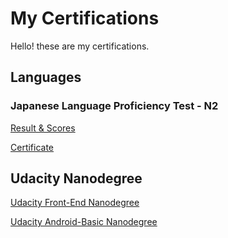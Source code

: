 My Certifications
=====================================

Hello! these are my certifications.

## Languages

### Japanese Language Proficiency Test - N2

[Result & Scores](https://github.com/henry32144/My-Certifications/blob/master/N2-1.jpg)

[Certificate](https://github.com/henry32144/My-Certifications/blob/master/N2-2.jpg)


## Udacity Nanodegree

[Udacity Front-End Nanodegree](https://github.com/henry32144/My-Certifications/blob/master/nd001-cn-advanced.pdf)

[Udacity Android-Basic Nanodegree](https://github.com/henry32144/My-Certifications/blob/master/nd803-cn-basic.pdf)